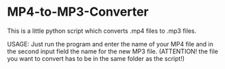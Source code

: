 # MP4-to-MP3-Converter
This is a little python script which converts .mp4 files to .mp3 files.

USAGE:
Just run the program and enter the name of your MP4 file and in the second input field the name for the new MP3 file. 
(ATTENTION! the file you want to convert has to be in the same folder as the script!)
